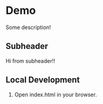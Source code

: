 # Demo

Some description!

## Subheader

Hi from subheader!!

## Local Development

1. Open index.html in your browser.
